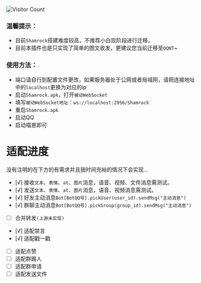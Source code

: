  ![Visitor Count](https://profile-counter.glitch.me/Zyy955-Lain-plugin/count.svg)

### 温馨提示：
- 目前`Shamrock`搭建难度较高，不推荐小白现阶段进行迁移。
- 目前本插件也是只实现了简单的图文收发，更建议您当前迁移至`QQNT`~

### 使用方法：
- 端口请自行到配置文件更改，如果服务器处于公网或者局域网，请把连接地址中的`localhost`更换为对应的ip
- 启动`Shamrock.apk`，打开`被动WebSocket`
- 填写`被动WebSocket地址`：`ws://localhost:2956/Shamrock`
- 重启`Shamrock.apk`
- 启动QQ
- 启动喵崽即可

# 适配进度

没有注明的在下方的有需求并且我时间充裕的情况下会实现...

- [√] 接收`文本`、`表情`、`at`、`图片`消息，语音、视频、文件消息需测试。
- [√] 发送`文本`、`表情`、`at`、`图片`消息，语音、视频消息需测试。
- [√] 好友主动消息`Bot[BotQQ号].pickUser(user_id).sendMsg("主动消息")`
- [√] 群聊主动消息`Bot[BotQQ号].pickGroup(group_id).sendMsg("主动消息")`
- [ ] 合并转发`(上游未实现)`
- [√] 适配禁言
- [√] 适配戳一戳
- [ ] 适配点赞
- [ ] 适配群踢人
- [ ] 适配群申请
- [ ] 适配发送文件
